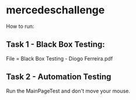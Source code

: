 # mercedeschallenge

How to run:

## Task 1 - Black Box Testing:
File = Black Box Testing - Diogo Ferreira.pdf

## Task 2 - Automation Testing
Run the MainPageTest and don't move your mouse.